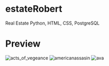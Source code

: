 # estateRobert
Real Estate Python, HTML, CSS, PostgreSQL
# Preview
![acts_of_vegeance](https://user-images.githubusercontent.com/112253320/192522493-1a20f39c-2e90-4163-8ccb-4c3902edc628.jpg)
![americanassasin](https://user-images.githubusercontent.com/112253320/192522502-6cd9118b-d77d-4c6e-921b-b24f60d6b3f2.jpg)
![ava](https://user-images.githubusercontent.com/112253320/192522520-410ed38b-3a9d-4fb5-b51c-c381fb477307.jpg)
